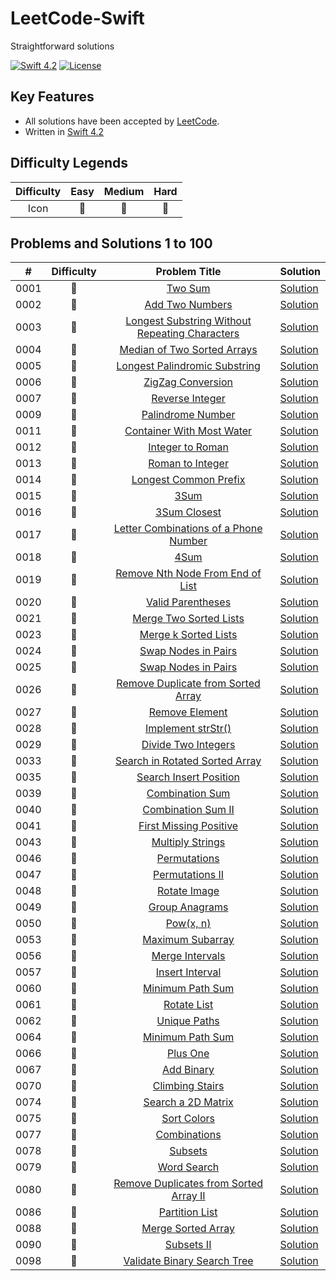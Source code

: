 # LeetCode-Swift
Straightforward solutions

[![Swift 4.2](https://img.shields.io/badge/Swift-4.2-orange.svg?style=flat)](https://developer.apple.com/swift/) [![License](https://img.shields.io/github/license/mashape/apistatus.svg)](https://github.com/twho/LeetCode-Swift/blob/master/LICENSE)

## Key Features
- All solutions have been accepted by [LeetCode](https://leetcode.com/problemset/all/).
- Written in [Swift 4.2](https://swift.org/blog/swift-4-2-released/)

## Difficulty Legends
| Difficulty | Easy | Medium | Hard |
|:--: | :--: | :--: |  :--: |
| Icon | 📗 | 📙 | 📕 |

## Problems and Solutions 1 to 100

| # | Difficulty | Problem Title | Solution |
|--| :--: | :--: | -- |
| 0001 | 📗 | [Two Sum](https://leetcode.com/problems/two-sum/description/) | [Solution](https://github.com/twho/LeetCode-Swift/blob/master/Problems/1-100/Easy/0001-TwoSum.playground/Contents.swift) |
| 0002 | 📙 | [Add Two Numbers](https://leetcode.com/problems/add-two-numbers/description/) | [Solution](https://github.com/twho/LeetCode-Swift/blob/master/Problems/1-100/0002-AddTwoNumbers.playground/Contents.swift) |
| 0003 | 📙 | [Longest Substring Without Repeating Characters](https://leetcode.com/problems/longest-substring-without-repeating-characters/) | [Solution](https://github.com/twho/LeetCode-Swift/blob/master/Problems/1-100/Medium/0003-LongestSubstringWithoutRepeatingCharacters.playground/Contents.swift) |
| 0004 | 📕 | [Median of Two Sorted Arrays  ](https://leetcode.com/problems/median-of-two-sorted-arrays/) | [Solution](https://github.com/twho/LeetCode-Swift/blob/master/Problems/1-100/Hard/0004-MedianOfTwoSortedArrays.playground/Contents.swift) |
| 0005 | 📙 | [Longest Palindromic Substring](https://leetcode.com/problems/longest-palindromic-substring/) | [Solution](https://github.com/twho/LeetCode-Swift/blob/master/Problems/1-100/Medium/0005-LongestPalindromicSubstring.playground/Contents.swift) |
| 0006 | 📙 | [ZigZag Conversion](https://leetcode.com/problems/zigzag-conversion/) | [Solution](https://github.com/twho/LeetCode-Swift/blob/master/Problems/1-100/Medium/0006-ZigZagConversion.playground/Contents.swift) |
| 0007 | 📗 | [Reverse Integer](https://leetcode.com/problems/reverse-integer/description/) | [Solution](https://github.com/twho/LeetCode-Swift/blob/master/Problems/1-100/Easy/0007-ReverseInteger%2B0069-Sqrtx.playground/Contents.swift) |
| 0009 | 📗 | [Palindrome Number](https://leetcode.com/problems/palindrome-number/description/) | [Solution](https://github.com/twho/LeetCode-Swift/blob/master/Problems/1-100/Easy/0009-PalindromeNumber.playground/Contents.swift)|
| 0011 | 📙 | [Container With Most Water](https://leetcode.com/problems/container-with-most-water/description/) | [Solution](https://github.com/twho/LeetCode-Swift/blob/master/Problems/1-100/Medium/0003-LongestSubstringWithoutRepeatingCharacters.playground/Contents.swift) |
| 0012 | 📙 | [Integer to Roman](https://leetcode.com/problems/integer-to-roman/) | [Solution](https://github.com/twho/LeetCode-Swift/tree/master/Problems/1-100/Medium/0012-IntegerToRoman.playground/Contents.swift)|
| 0013 | 📗 | [Roman to Integer](https://leetcode.com/problems/roman-to-integer/) | [Solution](https://github.com/twho/LeetCode-Swift/blob/master/Problems/1-100/Easy/0013-RomanToInteger.playground/Contents.swift) |
| 0014 | 📗 | [Longest Common Prefix](https://leetcode.com/problems/longest-common-prefix/description/) | [Solution](https://github.com/twho/LeetCode-Swift/blob/master/Problems/1-100/Easy/0014-LongestCommonPrefix.playground/Contents.swift)|
| 0015 | 📙 | [3Sum](https://leetcode.com/problems/3sum/description/) | [Solution](https://github.com/twho/LeetCode-Swift/tree/master/Problems/1-100/Medium/0015-3Sum.playground/Contents.swift) |
| 0016 | 📙 | [3Sum Closest](https://leetcode.com/problems/3sum-closest/description/) | [Solution](https://github.com/twho/LeetCode-Swift/tree/master/Problems/Medium/1-100/0016-3SumClosest.playground/Contents.swift)|
| 0017 | 📙 | [Letter Combinations of a Phone Number](https://leetcode.com/problems/letter-combinations-of-a-phone-number/description/) | [Solution](https://github.com/twho/LeetCode-Swift/tree/master/Problems/1-100/Medium/0017-LetterCombinationsOfAPhoneNumber.playground/Contents.swift) |
| 0018 | 📙 | [4Sum](https://leetcode.com/problems/4sum/description/) | [Solution](https://github.com/twho/LeetCode-Swift/tree/master/Problems/1-100/Medium/0018-4Sum.playground/Contents.swift)|
| 0019 | 📙 | [Remove Nth Node From End of List](https://leetcode.com/problems/remove-nth-node-from-end-of-list/description/) | [Solution](https://github.com/twho/LeetCode-Swift/tree/master/Problems/1-100/Medium/0019-RemoveNthNodeFromEndofList.playground/Contents.swift) |TwoSum.playground/Contents.swift) |
| 0020 | 📗 | [Valid Parentheses](https://leetcode.com/problems/valid-parentheses/) | [Solution](https://github.com/twho/LeetCode-Swift/blob/master/Problems/1-100/Easy/0020-ValidParentheses.playground/Contents.swift) |
| 0021 | 📗 | [Merge Two Sorted Lists](https://leetcode.com/problems/merge-two-sorted-lists/description/) | [Solution](https://github.com/twho/LeetCode-Swift/blob/master/Problems/1-100/Easy/0021-MergeTwoSortedLists.playground/Contents.swift)|
| 0023 | 📕 | [Merge k Sorted Lists](https://leetcode.com/problems/merge-k-sorted-lists/) | [Solution](https://github.com/twho/LeetCode-Swift/tree/master/Problems/1-100/Hard/0023-MergeKSortedLists.playground/Contents.swift)|
| 0024 | 📙 | [Swap Nodes in Pairs](https://leetcode.com/problems/swap-nodes-in-pairs/) | [Solution](https://github.com/twho/LeetCode-Swift/tree/master/Problems/1-100/Medium/0024-SwapNodesInPairs.playground/Contents.swift)|
| 0025 | 📕 | [Swap Nodes in Pairs](https://leetcode.com/problems/swap-nodes-in-pairs/) | [Solution](https://github.com/twho/LeetCode-Swift/tree/master/Problems/1-100/Medium/0025-ReverseNodesInKGroup.playground/Contents.swift)|
| 0026 | 📗 | [Remove Duplicate from Sorted Array](https://leetcode.com/problems/remove-duplicates-from-sorted-array/) | [Solution](https://github.com/twho/LeetCode-Swift/blob/master/Problems/1-100/Easy/0026-RemoveDuplicatesfromSortedArray.playground/Contents.swift) |
| 0027 | 📗 | [Remove Element](https://leetcode.com/problems/remove-element/) | [Solution](https://github.com/twho/LeetCode-Swift/blob/master/Problems/1-100/Easy/0027-RemoveElement.playground/Contents.swift)|
| 0028 | 📗 | [Implement strStr()](https://leetcode.com/problems/implement-strstr/description/) | [Solution](https://github.com/twho/LeetCode-Swift/blob/master/Problems/1-100/Easy/0028-ImplementstrStr().playground/Contents.swift)|
| 0029 | 📙 | [Divide Two Integers](https://leetcode.com/problems/divide-two-integers/description/) | [Solution](https://github.com/twho/LeetCode-Swift/tree/master/Problems/1-100/Medium/0029-DivideTwoIntegers.playground/Contents.swift) |
| 0033 | 📙 | [Search in Rotated Sorted Array](https://leetcode.com/problems/search-in-rotated-sorted-array/description/) | [Solution](https://github.com/twho/LeetCode-Swift/tree/master/Problems/1-100/Medium/0033-SearchInRotatedSortedArray.playground/Contents.swift)|
| 0035 | 📗 | [Search Insert Position](https://leetcode.com/problems/search-insert-position/) | [Solution](https://github.com/twho/LeetCode-Swift/blob/master/Problems/1-100/Easy/0035-SearchInsertPosition.playground/Contents.swift) |
| 0039 | 📙 | [Combination Sum](https://leetcode.com/problems/combination-sum/) | [Solution](https://github.com/twho/LeetCode-Swift/tree/master/Problems/1-100/Medium/0039-CombinationSum.playground/Contents.swift) |
|0040 | 📙 | [Combination Sum II](https://leetcode.com/problems/combination-sum-ii/) | [Solution](https://github.com/twho/LeetCode-Swift/tree/master/Problems/1-100/Medium/0040-CombinationSumII.playground/Contents.swift)|
|0041 | 📕 | [First Missing Positive](https://leetcode.com/problems/first-missing-positive) | [Solution](https://github.com/twho/LeetCode-Swift/tree/master/Problems/1-100/hard/0041-FirstMissingPositive.playground/Contents.swift)|
|0043 | 📙 | [Multiply Strings](https://leetcode.com/problems/multiply-strings) | [Solution](https://github.com/twho/LeetCode-Swift/tree/master/Problems/1-100/Medium/0043-MultiplyStrings.playground/Contents.swift)|
| 0046 | 📙 | [Permutations](https://leetcode.com/problems/permutations/description/) | [Solution](https://github.com/twho/LeetCode-Swift/tree/master/Problems/1-100/Medium/0046-Permutations.playground/Contents.swift) |
| 0047 | 📙 | [Permutations II](https://leetcode.com/problems/permutations-ii) | [Solution](https://github.com/twho/LeetCode-Swift/tree/master/Problems/1-100/Medium/0047-PermutationsII.playground/Contents.swift) |
| 0048 | 📙 | [Rotate Image](https://leetcode.com/problems/rotate-image/description/) | [Solution](https://github.com/twho/LeetCode-Swift/tree/master/Problems/1-100/Medium/0048-RotateImage.playground/Contents.swift)|
| 0049 | 📙 | [Group Anagrams](https://leetcode.com/problems/group-anagrams/description/) | [Solution](https://github.com/twho/LeetCode-Swift/tree/master/Problems/1-100/Medium/0049-GroupAnagrams.playground/Contents.swift) |
| 0050 | 📙 | [Pow(x, n)](https://leetcode.com/problems/powx-n/) | [Solution](https://github.com/twho/LeetCode-Swift/tree/master/Problems/1-100/Medium/0049-GroupAnagrams.playground/Contents.swift) |
| 0053 | 📗 | [Maximum Subarray](https://leetcode.com/problems/maximum-subarray/description/) | [Solution](https://github.com/twho/LeetCode-Swift/blob/master/Problems/1-100/Easy/0053-MaximumSubarray.playground/Contents.swift)|
| 0056 | 📙 | [Merge Intervals](https://leetcode.com/problems/merge-intervals/description/) | [Solution](https://github.com/twho/LeetCode-Swift/tree/master/Problems/1-100/Medium/0056-MergeIntervals.playground/Contents.swift)|
|0057 | 📕 | [Insert Interval](https://leetcode.com/problems/insert-interval) | [Solution](https://github.com/twho/LeetCode-Swift/tree/master/Problems/1-100/Hard/0057-InsertInterval.playground/Contents.swift)|
| 0060 | 📙 | [Minimum Path Sum](https://leetcode.com/problems/minimum-path-sum) | [Solution](https://github.com/twho/LeetCode-Swift/tree/master/Problems/1-100/Medium/0060-PermutationSequence.playground/Contents.swift) |
| 0061 | 📙 | [Rotate List](https://leetcode.com/problems/rotate-list/description/) | [Solution](https://github.com/twho/LeetCode-Swift/tree/master/Problems/1-100/Medium/0061-RotateList.playground/Contents.swift) |
| 0062 | 📙 | [Unique Paths](https://leetcode.com/problems/unique-paths/description/) | [Solution](https://github.com/twho/LeetCode-Swift/tree/master/Problems/1-100/Medium/0062-UniquePaths.playground/Contents.swift)|
| 0064 | 📙 | [Minimum Path Sum](https://leetcode.com/problems/minimum-path-sum) | [Solution](https://github.com/twho/LeetCode-Swift/tree/master/Problems/1-100/Medium/0064-MinimumPathSum.playground/Contents.swift)|
| 0066 | 📗 | [Plus One](https://leetcode.com/problems/plus-one/) | [Solution](https://github.com/twho/LeetCode-Swift/blob/master/Problems/1-100/Easy/0066-PlusOne.playground/Contents.swift) |
| 0067 | 📗 | [Add Binary](https://leetcode.com/problems/add-binary/description/) | [Solution](https://github.com/twho/LeetCode-Swift/blob/master/Problems/1-100/Easy/0067-AddBinary.playground/Contents.swift)|
| 0070 | 📗 | [Climbing Stairs](https://leetcode.com/problems/climbing-stairs/description/) | [Solution](https://github.com/twho/LeetCode-Swift/blob/master/Problems/1-100/Easy/0070-ClimbingStairs.playground/Contents.swift) |
| 0074 | 📙  | [Search a 2D Matrix](https://leetcode.com/problems/search-a-2d-matrix) | [Solution](https://github.com/twho/LeetCode-Swift/tree/master/Problems/1-100/Medium/0074-Search2DMatrix.playground/Contents.swift) |
| 0075 | 📙  | [Sort Colors](https://leetcode.com/problems/sort-colors/description/) | [Solution](https://github.com/twho/LeetCode-Swift/tree/master/Problems/1-100/Medium/0075-SortColors.playground/Contents.swift) |
| 0077 | 📙  | [Combinations](https://leetcode.com/problems/combinations) | [Solution](https://github.com/twho/LeetCode-Swift/tree/master/Problems/1-100/Medium/0077-Combinations.playground/Contents.swift)|
| 0078 | 📙  | [Subsets](https://leetcode.com/problems/subsets/description/) | [Solution](https://github.com/twho/LeetCode-Swift/tree/master/Problems/1-100/Medium/0078-Subsets.playground/Contents.swift)|
| 0079 | 📙  | [Word Search](https://leetcode.com/problems/word-search) | [Solution](https://github.com/twho/LeetCode-Swift/tree/master/Problems/1-100/Medium/0079-WordSearch.playground/Contents.swift)|
| 0080 | 📙 | [Remove Duplicates from Sorted Array II](https://leetcode.com/problems/remove-duplicates-from-sorted-array-ii/) | [Solution](https://github.com/twho/LeetCode-Swift/tree/master/Problems/1-100/Medium/0080-RemoveDuplicatesFromSortedArrayII.playground/Contents.swift) |
| 0086 | 📙 | [Partition List](https://leetcode.com/problems/partition-list) | [Solution](https://github.com/twho/LeetCode-Swift/tree/master/Problems/1-100/Medium/0086-PartitionList.playground/Contents.swift) |
| 0088 | 📗 | [Merge Sorted Array](https://leetcode.com/problems/merge-sorted-array/description/) | [Solution](https://github.com/twho/LeetCode-Swift/blob/master/Problems/1-100/Easy/0088-MergeSortedArray.playground/Contents.swift)|
| 0090 | 📙 | [Subsets II](https://leetcode.com/problems/subsets-ii/description/) | [Solution](https://github.com/twho/LeetCode-Swift/tree/master/Problems/1-100/Medium/0090-SubsetsII.playground/Contents.swift)|
| 0098 | 📙 | [Validate Binary Search Tree](https://leetcode.com/problems/validate-binary-search-tree) | [Solution](https://github.com/twho/LeetCode-Swift/tree/master/Problems/1-100/Medium/0098-ValidateBST.playground/Contents.swift)|
